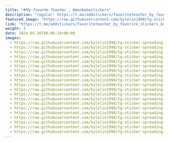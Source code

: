 ```yaml
---
title: "#𝘔𝘺 𝘍𝘢𝘷𝘰𝘳𝘪𝘵𝘦 𝘛𝘦𝘢𝘤𝘩𝘦𝘳 , @monbebestickers"
description: "regular: https://t.me/addstickers/favoriteteacher_by_favorite_stickers_bot"
featured_image: "https://raw.githubusercontent.com/kylelin1998/tg-sticker-spreading-worldwide-images/main/img/e0a2d2c5-ce2d-4979-a097-3e37358eb54e.jpg"
link: "https://t.me/addstickers/favoriteteacher_by_favorite_stickers_bot"
weight: 3
date: 2024-05-26T08:06:19+08:00
images:
  - https://raw.githubusercontent.com/kylelin1998/tg-sticker-spreading-worldwide-images/main/img/e0a2d2c5-ce2d-4979-a097-3e37358eb54e.jpg
  - https://raw.githubusercontent.com/kylelin1998/tg-sticker-spreading-worldwide-images/main/img/aea081e8-8dae-48f6-a639-f07a55d63bcb.jpg
  - https://raw.githubusercontent.com/kylelin1998/tg-sticker-spreading-worldwide-images/main/img/6abc7448-3d0e-402a-b291-81741e0e6d77.jpg
  - https://raw.githubusercontent.com/kylelin1998/tg-sticker-spreading-worldwide-images/main/img/381fecbc-4f15-4199-a30a-417e060ddef6.jpg
  - https://raw.githubusercontent.com/kylelin1998/tg-sticker-spreading-worldwide-images/main/img/6d0b2bec-da07-4b56-af14-296b1d87c8f0.jpg
  - https://raw.githubusercontent.com/kylelin1998/tg-sticker-spreading-worldwide-images/main/img/59ddfc17-59c1-4dcb-9400-b5b6a6f9813b.jpg
  - https://raw.githubusercontent.com/kylelin1998/tg-sticker-spreading-worldwide-images/main/img/3f3ec657-3fa2-4efa-92c5-b0cec24a7f07.jpg
  - https://raw.githubusercontent.com/kylelin1998/tg-sticker-spreading-worldwide-images/main/img/48e2a433-5228-474a-90fe-a3d5d9479be8.jpg
  - https://raw.githubusercontent.com/kylelin1998/tg-sticker-spreading-worldwide-images/main/img/cf1067f3-eec1-4cb7-a28e-d2d7f31c720b.jpg
  - https://raw.githubusercontent.com/kylelin1998/tg-sticker-spreading-worldwide-images/main/img/92e671e0-be4e-4b34-adad-58e191aa1412.jpg
  - https://raw.githubusercontent.com/kylelin1998/tg-sticker-spreading-worldwide-images/main/img/7673d306-ac41-4941-a6dd-974acf5fc8d4.jpg
  - https://raw.githubusercontent.com/kylelin1998/tg-sticker-spreading-worldwide-images/main/img/7438bb44-2f02-4a0c-9ac9-b1aa7f280e7b.jpg
  - https://raw.githubusercontent.com/kylelin1998/tg-sticker-spreading-worldwide-images/main/img/ed173214-323d-42dc-83af-e1931af8fa1e.jpg
  - https://raw.githubusercontent.com/kylelin1998/tg-sticker-spreading-worldwide-images/main/img/be7e4931-4583-4b8f-bf81-52ed12ddf0d6.jpg
  - https://raw.githubusercontent.com/kylelin1998/tg-sticker-spreading-worldwide-images/main/img/f5f7ea11-099e-4ee7-9363-d4c1f8df9b54.jpg
  - https://raw.githubusercontent.com/kylelin1998/tg-sticker-spreading-worldwide-images/main/img/01419d38-c7cc-4127-a9ce-97ad75f702da.jpg
  - https://raw.githubusercontent.com/kylelin1998/tg-sticker-spreading-worldwide-images/main/img/7ee25e4c-afb9-431a-9b0c-ff5fc056b772.jpg
  - https://raw.githubusercontent.com/kylelin1998/tg-sticker-spreading-worldwide-images/main/img/303b0224-57c0-42f8-93f2-ef68505ee9ee.jpg
  - https://raw.githubusercontent.com/kylelin1998/tg-sticker-spreading-worldwide-images/main/img/7046b40a-df64-4754-84a1-23acdae733a5.jpg
  - https://raw.githubusercontent.com/kylelin1998/tg-sticker-spreading-worldwide-images/main/img/d2c3136e-dda7-4388-b597-b8575511ed04.jpg
---
```

